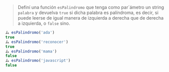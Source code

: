 > Definí una función `esPalindromo` que tenga como par´ámetro un string `palabra` y devuelva `true` si dicha palabra es palíndroma, es decir, si puede leerse de igual manera de izquierda a derecha que de derecha a izquierda, o `false` sino.
>
```javascript
ム esPalindromo('ada')
true
ム esPalindromo('reconocer')
true
ム esPalindromo('mama')
false
ム esPalindromo('javascript')
false
```
